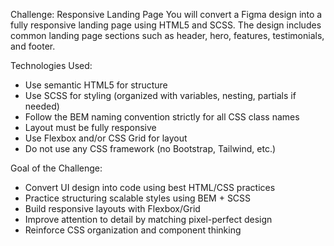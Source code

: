 Challenge: Responsive Landing Page
You will convert a Figma design into a fully responsive landing page using HTML5 and SCSS. The design includes common landing page sections such as header, hero, features, testimonials, and footer.

Technologies Used:
- Use semantic HTML5 for structure
- Use SCSS for styling (organized with variables, nesting, partials if needed)
- Follow the BEM naming convention strictly for all CSS class names
- Layout must be fully responsive
- Use Flexbox and/or CSS Grid for layout
- Do not use any CSS framework (no Bootstrap, Tailwind, etc.)

Goal of the Challenge:
- Convert UI design into code using best HTML/CSS practices
- Practice structuring scalable styles using BEM + SCSS
- Build responsive layouts with Flexbox/Grid
- Improve attention to detail by matching pixel-perfect design
- Reinforce CSS organization and component thinking
